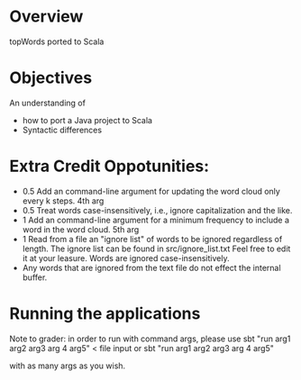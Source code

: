 # Overview

topWords ported to Scala

# Objectives

An understanding of

 - how to port a Java project to Scala
 - Syntactic differences
 
 
# Extra Credit Oppotunities:
- 0.5 Add an command-line argument for updating the word cloud only every k steps. 4th arg
- 0.5 Treat words case-insensitively, i.e., ignore capitalization and the like.
- 1 Add an command-line argument for a minimum frequency to include a word in the word cloud. 5th arg
- 1 Read from a file an "ignore list" of words to be ignored regardless of length.
  The ignore list can be found in src/ignore_list.txt Feel free to edit it at your leasure. Words are ignored case-insensitively.
- Any words that are ignored from the text file do not effect the internal buffer.


# Running the applications

Note to grader: in order to run with command args, please use
sbt "run arg1 arg2 arg3 arg 4 arg5" < file input
or 
sbt "run arg1 arg2 arg3 arg 4 arg5"

with as many args as you wish.



    
    



